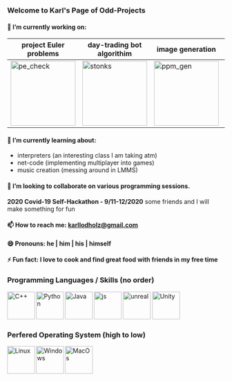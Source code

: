 ### Welcome to Karl's Page of Odd-Projects

#### 🔭 I’m currently working on: 
project Euler problems | day-trading bot algorithim | image generation | image manipulation
-----------------------|----------------------------|------------------|-------------------
<img alt="pe_check" src="https://www.coastalvectors.com/blog/wp-content/uploads/2015/06/check.jpg" width=150 align="center"/> |<img alt="stonks" src="https://m.media-amazon.com/images/I/81l-+mFDVzL._SS500_.jpg" width=150 align="center"/> | <img alt="ppm_gen" src="https://i.imgur.com/VJIs61b.jpg" width=150 align="center"/> | <img alt=pix_convert src="https://i.imgur.com/UO2rEfh.jpeg" width=150 align="center"/>

#### 🌱 I’m currently learning about: 
* interpreters    (an interesting class I am taking atm)
* net-code        (implementing multiplayer into games)
* music creation  (messing around in LMMS)

#### 👯 I’m looking to collaborate on various programming sessions.  
 **2020 Covid-19 Self-Hackathon - 9/11-12/2020** some friends and I will make something for fun
#### 📫 How to reach me: **karllodholz@gmail.com**
#### 😄 Pronouns: he | him | his | himself
#### ⚡ Fun fact: I love to cook and find great food with friends in my free time

### Programming Languages / Skills (no order)
<img alt="C++" src="https://user-images.githubusercontent.com/42747200/46140125-da084900-c26d-11e8-8ea7-c45ae6306309.png" alt="C++" width=64 align="left"/>
<img alt="Python" src="https://cdn3.iconfinder.com/data/icons/logos-and-brands-adobe/512/267_Python-512.png" width=64 align="left"/>
<img alt="Java" src="https://cdn.iconscout.com/icon/free/png-256/java-23-225999.png" width=64 align="left"/>
<img alt="js" src="https://coryrylan.com/assets/images/posts/types/javascript-1280x960.png" width=64 align="left"/>
<img alt="unreal" src="https://cdn.iconscout.com/icon/free/png-512/unreal-engine-3-599431.png" width=64 alighn="left"/>
<img alt="Unity" src="https://cdn4.iconfinder.com/data/icons/logos-brands-5/24/unity-512.png" width=64/>

### Perfered Operating System (high to low)
<img alt="Linux" src="https://cdn3.iconfinder.com/data/icons/logos-brands-3/24/logo_brand_brands_logos_linux-512.png" width=64 align="left"/>
<img alt="Windows" src="https://icons-for-free.com/iconfiles/png/512/windows+icon-1320183248795058577.png" width=64 align="left"/>
<img alt="MacOs" src="https://cdn.osxdaily.com/wp-content/uploads/2013/11/finder.png" width=64 align="left"/>
